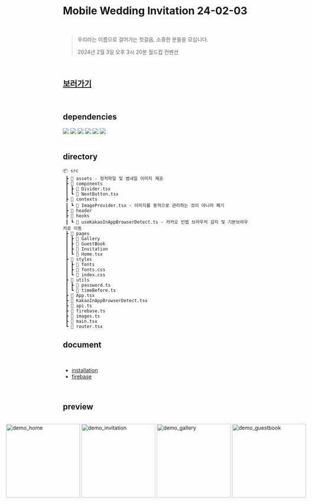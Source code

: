 # Mobile Wedding Invitation 24-02-03

<br>

> 우리라는 이름으로 걸어가는 첫걸음, 소중한 분들을 모십니다.
>
> 2024년 2월 3일 오후 3시 20분 월드컵 컨벤션

<br>

## [보러가기](https://wedding-invitation-240203.web.app/Home)

<br>

## dependencies

<div>

  <!-- react -->
  <img src="https://img.shields.io/badge/React-61DAFB?style=for-the-badge&logo=React&logoColor=white">
  <!-- react-router-dom -->
  <img src="https://img.shields.io/badge/React_Router-CA4245?style=for-the-badge&logo=React-Router&logoColor=white">
  <!-- tailwindcss -->
  <img src="https://img.shields.io/badge/Tailwind_CSS-38B2AC?style=for-the-badge&logo=Tailwind-CSS&logoColor=white">
  <!-- firebase -->
  <img src="https://img.shields.io/badge/Firebase-FFCA28?style=for-the-badge&logo=Firebase&logoColor=white">
  <!-- typescript -->
  <img src="https://img.shields.io/badge/TypeScript-3178C6?style=for-the-badge&logo=TypeScript&logoColor=white">
  <!-- vite -->
  <img src="https://img.shields.io/badge/Vite-646CFF?style=for-the-badge&logo=Vite&logoColor=white">

</div>

<br>

## directory

```
📦 src
 ┣ 📂 assets - 정적파일 및 썸네일 이미지 제공
 ┣ 📂 components
 ┃ ┣ 📜 Divider.tsx
 ┃ ┗ 📜 NextButton.tsx
 ┣ 📂 contexts
 ┃ ┗ 📜 ImageProvider.tsx - 이미지를 동적으로 관리하는 것이 아니라 폐기
 ┣ 📂 header
 ┣ 📂 hooks
 ┃ ┗ 📜 useKakaoInAppBrowserDetect.ts - 카카오 인앱 브라우저 감지 및 기본브라우저로 이동
 ┣ 📂 pages
 ┃ ┣ 📂 Gallery
 ┃ ┣ 📂 GuestBook
 ┃ ┣ 📂 Invitation
 ┃ ┗ 📜 Home.tsx
 ┣ 📂 styles
 ┃ ┣ 📂 fonts
 ┃ ┣ 📜 fonts.css
 ┃ ┗ 📜 index.css
 ┣ 📂 utils
 ┃ ┣ 📜 password.ts
 ┃ ┗ 📜 timeBefore.ts
 ┣ 📜 App.tsx
 ┣ 📜 KakaoInAppBrowserDetect.tsx
 ┣ 📜 api.ts
 ┣ 📜 firebase.ts
 ┣ 📜 images.ts
 ┣ 📜 main.tsx
 ┗ 📜 router.tsx
```

## document

<br>

- [installation](./doc/installation.md)
- [firebase](./doc/firebase.md)

<br>

## preview

<br>

<div style="display: flex; justify-content: center; align-items: start; gap: 4px;">
  <img src="https://firebasestorage.googleapis.com/v0/b/wedding-invitation-240203.appspot.com/o/demo_home.png?alt=media&token=93739441-2972-4509-94df-43b0dfc2df7f" width="200" alt="demo_home">
  <img src="https://firebasestorage.googleapis.com/v0/b/wedding-invitation-240203.appspot.com/o/demo_invitation.jpeg?alt=media&token=43f272cc-8d12-4fcc-86ad-163b5b1b0b46" width="200" alt="demo_invitation">
  <img src="https://firebasestorage.googleapis.com/v0/b/wedding-invitation-240203.appspot.com/o/demo_gallery.jpeg?alt=media&token=9674dfc9-5156-4724-aa7d-00cfa9879768" width="200" alt="demo_gallery">
  <img src="https://firebasestorage.googleapis.com/v0/b/wedding-invitation-240203.appspot.com/o/demo_guestbook.jpeg?alt=media&token=37c56577-06e1-4522-94fd-e40f7f7e2597" width="200" alt="demo_guestbook">
</div>

<br>
